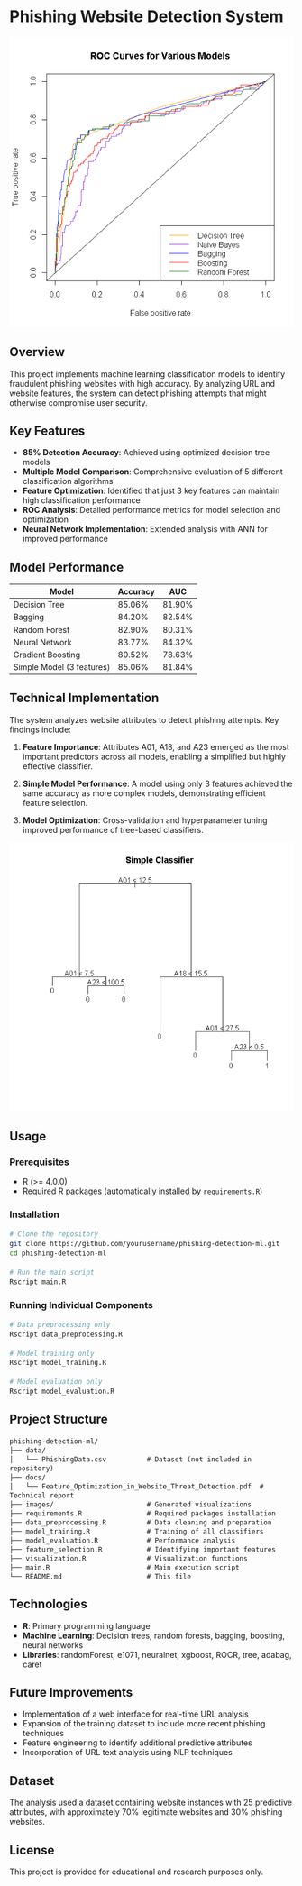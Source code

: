 # Phishing Website Detection System

![ROC Curves](images/roc.png)

## Overview
This project implements machine learning classification models to identify fraudulent phishing websites with high accuracy. By analyzing URL and website features, the system can detect phishing attempts that might otherwise compromise user security.

## Key Features
- **85% Detection Accuracy**: Achieved using optimized decision tree models
- **Multiple Model Comparison**: Comprehensive evaluation of 5 different classification algorithms
- **Feature Optimization**: Identified that just 3 key features can maintain high classification performance
- **ROC Analysis**: Detailed performance metrics for model selection and optimization
- **Neural Network Implementation**: Extended analysis with ANN for improved performance

## Model Performance

| Model | Accuracy | AUC |
|-------|----------|-----|
| Decision Tree | 85.06% | 81.90% |
| Bagging | 84.20% | 82.54% |
| Random Forest | 82.90% | 80.31% |
| Neural Network | 83.77% | 84.32% |
| Gradient Boosting | 80.52% | 78.63% |
| Simple Model (3 features) | 85.06% | 81.84% |

## Technical Implementation

The system analyzes website attributes to detect phishing attempts. Key findings include:

1. **Feature Importance**: Attributes A01, A18, and A23 emerged as the most important predictors across all models, enabling a simplified but highly effective classifier.

2. **Simple Model Performance**: A model using only 3 features achieved the same accuracy as more complex models, demonstrating efficient feature selection.

3. **Model Optimization**: Cross-validation and hyperparameter tuning improved performance of tree-based classifiers.

![Decision Tree](images/decision_tree.png)

## Usage

### Prerequisites
- R (>= 4.0.0)
- Required R packages (automatically installed by `requirements.R`)

### Installation
```bash
# Clone the repository
git clone https://github.com/yourusername/phishing-detection-ml.git
cd phishing-detection-ml

# Run the main script
Rscript main.R
```

### Running Individual Components
```bash
# Data preprocessing only
Rscript data_preprocessing.R

# Model training only
Rscript model_training.R

# Model evaluation only
Rscript model_evaluation.R
```

## Project Structure

```
phishing-detection-ml/
├── data/
│   └── PhishingData.csv          # Dataset (not included in repository)
├── docs/
│   └── Feature_Optimization_in_Website_Threat_Detection.pdf  # Technical report
├── images/                       # Generated visualizations
├── requirements.R                # Required packages installation
├── data_preprocessing.R          # Data cleaning and preparation
├── model_training.R              # Training of all classifiers
├── model_evaluation.R            # Performance analysis
├── feature_selection.R           # Identifying important features
├── visualization.R               # Visualization functions
├── main.R                        # Main execution script
└── README.md                     # This file
```

## Technologies
- **R**: Primary programming language
- **Machine Learning**: Decision trees, random forests, bagging, boosting, neural networks
- **Libraries**: randomForest, e1071, neuralnet, xgboost, ROCR, tree, adabag, caret

## Future Improvements
- Implementation of a web interface for real-time URL analysis
- Expansion of the training dataset to include more recent phishing techniques
- Feature engineering to identify additional predictive attributes
- Incorporation of URL text analysis using NLP techniques

## Dataset
The analysis used a dataset containing website instances with 25 predictive attributes, with approximately 70% legitimate websites and 30% phishing websites.

## License
This project is provided for educational and research purposes only.